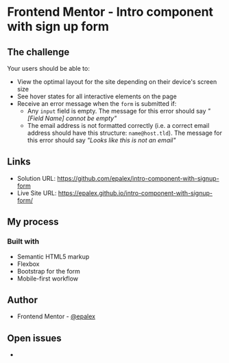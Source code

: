 # Frontend Mentor - Intro component with sign up form

## The challenge

Your users should be able to:

- View the optimal layout for the site depending on their device's screen size
- See hover states for all interactive elements on the page
- Receive an error message when the `form` is submitted if:
  - Any `input` field is empty. The message for this error should say *"[Field Name] cannot be empty"*
  - The email address is not formatted correctly (i.e. a correct email address should have this structure: `name@host.tld`). The message for this error should say *"Looks like this is not an email"*

## Links

- Solution URL: https://github.com/epalex/intro-component-with-signup-form
- Live Site URL: https://epalex.github.io/intro-component-with-signup-form/

## My process

### Built with

- Semantic HTML5 markup
- Flexbox
- Bootstrap for the form
- Mobile-first workflow

## Author

- Frontend Mentor - [@epalex](https://www.frontendmentor.io/profile/epalex)

## Open issues

- 

